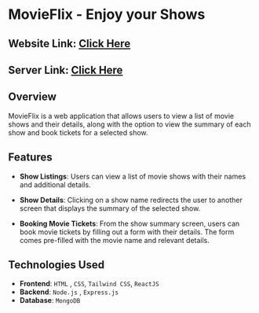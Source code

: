 # MovieFlix - Enjoy your Shows

## Website Link: [Click Here]()
## Server Link: [Click Here](https://movieflixquadbshows.vercel.app/shows/)

## Overview
MovieFlix is a web application that allows users to view a list of movie shows and their details, along with the option to view the summary of each show and book tickets for a selected show.

## Features
- **Show Listings**: Users can view a list of movie shows with their names and additional details.

- **Show Details**: Clicking on a show name redirects the user to another screen that displays the summary of the selected show.

- **Booking Movie Tickets**: From the show summary screen, users can book movie tickets by filling out a form with their details. The form comes pre-filled with the movie name and relevant details.

## Technologies Used
- **Frontend**: `HTML` , `CSS`, `Tailwind CSS`, `ReactJS`
- **Backend**: `Node.js` , `Express.js` 
- **Database**: `MongoDB`



